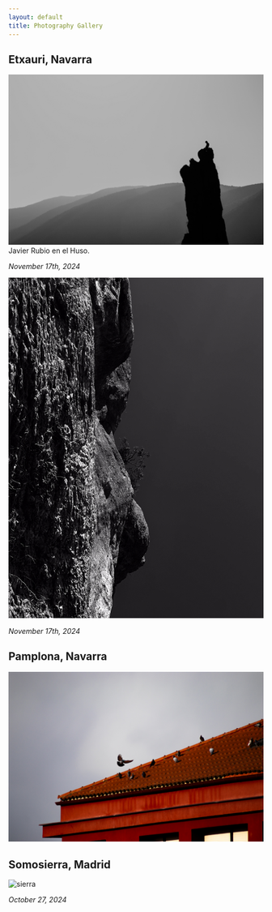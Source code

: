 ```yaml
---
layout: default
title: Photography Gallery
---
```



## Etxauri, Navarra
![javiuso](assets/photos/javiuso.jpg)
Javier Rubio en el Huso.


*November 17th, 2024*


![muro](assets/photos/muro.jpg)


*November 17th, 2024*



## Pamplona, Navarra
![paloma](assets/photos/paloma.jpg)



## Somosierra, Madrid
![sierra](assets/photos/sierra.jpg)


*October 27, 2024*
